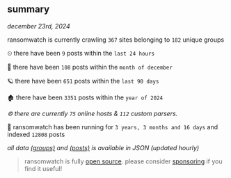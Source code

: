 
## summary
_december 23rd, 2024_

ransomwatch is currently crawling `367` sites belonging to `182` unique groups

⏲ there have been `9` posts within the `last 24 hours`

🦈 there have been `108` posts within the `month of december`

🪐 there have been `651` posts within the `last 90 days`

🏚 there have been `3351` posts within the `year of 2024`

_⚙️ there are currently `75` online hosts & `112` custom parsers._

🦕 ransomwatch has been running for `3 years, 3 months and 16 days` and indexed `12808` posts

_all data  [(groups)](http://https://dataleak.hopeless99.top//groups) and [(posts)](http://https://dataleak.hopeless99.top//posts) is available in JSON (updated hourly)_

> ransomwatch is fully [open source](https://github.com/joshhighet/ransomwatch#ransomwatch--). please consider [sponsoring](https://github.com/sponsors/joshhighet) if you find it useful!
